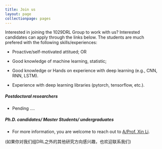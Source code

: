 ```yaml
---
title: Join us
layout: page
collectionpage: pages
---
```

Interested in joining the 1029DRL Group to work with us? Interested candidates can apply through the links below.
The students are much prefered with the following skills/experiences:  

- Proactive/self-motivated attitued; OR

- Good knowledge of machine learning, statistic;

- Good knowledge or Hands on experience with deep learning (e.g., CNN, RNN, LSTM).

- Experience with deep learning libraries (pytorch, tensorflow, etc.).

##### Postdoctoral researchers
- Pending ....

##### Ph.D. candidates/ Master Students/ undergraduates 

- For more information, you are welcome to reach out to [A/Prof. Xin Li](http://cs.bit.edu.cn/szdw/jsml/js/lixin/index.htm).

(如果你对我们组DRL之外的其他研究方向感兴趣，也欢迎联系我们)

<!--- ##### Current Master's and undergraduates at BIT
- We are glad that you are interested in research, although sadly we have a limited number of spots for Master's and undergraduate researchers. You are welcome to reach out to [A/Prof. Xin Li](http://cs.bit.edu.cn/szdw/jsml/js/lixin/index.htm) and ask about opportunities. 
##### Visitors, research assistants, and summer interns
- Unfortunately, the lab does not offer positions for research assistants or summer interns. We also cannot host visiting researchers. --->
